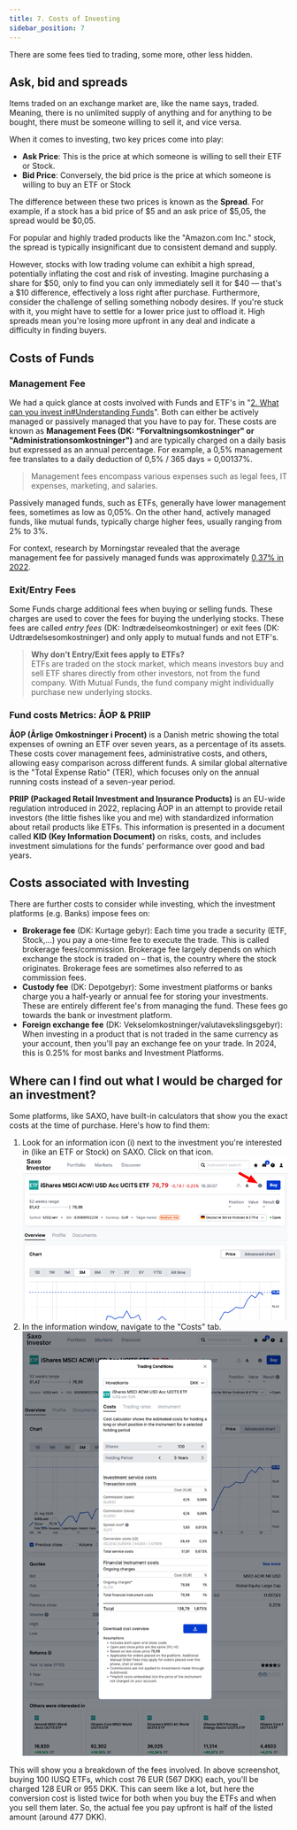 ```yaml
---
title: 7. Costs of Investing
sidebar_position: 7
---
```


There are some fees tied to trading, some more, other less hidden.

## Ask, bid and spreads
Items traded on an exchange market are, like the name says, traded. Meaning, there is no unlimited supply of anything and for anything to be bought, there must be someone willing to sell it, and vice versa.

When it comes to investing, two key prices come into play:
- **Ask Price**: This is the price at which someone is willing to sell their ETF or Stock.
- **Bid Price**: Conversely, the bid price is the price at which someone is willing to buy an ETF or Stock

The difference between these two prices is known as the **Spread**. For example, if a stock has a bid price of $5 and an ask price of $5,05, the spread would be $0,05.

For popular and highly traded products like the "Amazon.com Inc." stock, the spread is typically insignificant due to consistent demand and supply. 

However, stocks with low trading volume can exhibit a high spread, potentially inflating the cost and risk of investing. Imagine purchasing a share for $50, only to find you can only immediately sell it for $40 — that's a $10 difference, effectively a loss right after purchase.
Furthermore, consider the challenge of selling something nobody desires. If you're stuck with it, you might have to settle for a lower price just to offload it. 
High spreads mean you're losing more upfront in any deal and indicate a difficulty in finding buyers.

## Costs of Funds

### Management Fee
We had a quick glance at costs involved with Funds and ETF's in "[2. What can you invest in#Understanding Funds](https://github.com/dk-invest-101/DK-Investing-101/blob/main/0.2%20What%20can%20you%20invest%20in.md#understanding-funds)". Both can either be actively managed or passively managed that you have to pay for. These costs are known as **Management Fees (DK: "Forvaltningsomkostninger" or "Administrationsomkostninger")** and are typically charged on a daily basis but expressed as an annual percentage. For example, a 0,5% management fee translates to a daily deduction of 0,5% / 365 days = 0,00137%.

> Management fees encompass various expenses such as legal fees, IT expenses, marketing, and salaries.

Passively managed funds, such as ETFs, generally have lower management fees, sometimes as low as 0,05%. On the other hand, actively managed funds, like mutual funds, typically charge higher fees, usually ranging from 2% to 3%.

For context, research by Morningstar revealed that the average management fee for passively managed funds was approximately [0,37% in 2022](https://www.investopedia.com/ask/answers/071816/how-are-etf-fees-deducted.asp).

### Exit/Entry Fees
Some Funds charge additional fees when buying or selling funds. These charges are used to cover the fees for buying the underlying stocks. These fees are called _entry fees_ (DK: Indtrædelseomkostninger) or exit fees (DK: Udtrædelsesomkostninger) and only apply to mutual funds and not ETF's.

> **Why don't Entry/Exit fees apply to ETFs?**  
> ETFs are traded on the stock market, which means investors buy and sell ETF shares directly from other investors, not from the fund company. With Mutual Funds, the fund company might individually purchase new underlying stocks.

### Fund costs Metrics: ÅOP & PRIIP
**ÅOP (Årlige Omkostninger i Procent)** is a Danish metric showing the total expenses of owning an ETF over seven years, as a percentage of its assets. These costs cover management fees, administrative costs, and others, allowing easy comparison across different funds. A similar global alternative is the "Total Expense Ratio" (TER), which focuses only on the annual running costs instead of a seven-year period.

**PRIIP (Packaged Retail Investment and Insurance Products)** is an EU-wide regulation introduced in 2022, replacing ÅOP in an attempt to provide retail investors (the little fishes like you and me) with standardized information about retail products like ETFs. This information is presented in a document called **KID (Key Information Document)** on risks, costs, and includes investment simulations for the funds' performance over good and bad years.

## Costs associated with Investing
There are further costs to consider while investing, which the investment platforms (e.g. Banks) impose fees on:
- **Brokerage fee** (DK: Kurtage gebyr): Each time you trade a security (ETF, Stock,...) you pay a one-time fee to execute the trade. This is called brokerage fees/commission. Brokerage fee largely depends on which exchange the stock is traded on – that is, the country where the stock originates. Brokerage fees are sometimes also referred to as commission fees.
- **Custody fee** (DK: Depotgebyr): Some investment platforms or banks charge you a half-yearly or annual fee for storing your investments. These are entirely different fee's from managing the fund. These fees go towards the bank or investment platform.
- **Foreign exchange fee** (DK: Vekselomkostninger/valutavekslingsgebyr): When investing in a product that is not traded in the same currency as your account, then you'll pay an exchange fee on your trade. In 2024, this is 0.25% for most banks and Investment Platforms.

## Where can I find out what I would be charged for an investment?
Some platforms, like SAXO, have built-in calculators that show you the exact costs at the time of purchase. Here's how to find them:
1. Look for an information icon (i) next to the investment you're interested in (like an ETF or Stock) on SAXO. Click on that icon. ![](./assets/Saxo-cost-locator.png) 
2. In the information window, navigate to the "Costs" tab. ![](./assets/Saxo-cost-calculator.png) 

This will show you a breakdown of the fees involved. In above screenshot, buying 100 IUSQ ETFs, which cost 76 EUR (567 DKK) each, you'll be charged 128 EUR or 955 DKK. This can seem like a lot, but here the conversion cost is listed twice for both when you buy the ETFs and when you sell them later. So, the actual fee you pay upfront is half of the listed amount (around 477 DKK).

